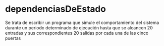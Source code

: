 # dependenciasDeEstado
Se trata de escribir un programa que simule el comportamiento del sistema durante un periodo determinado de ejecución hasta que se alcancen 20 entradas y sus correspondientes 20 salidas por cada una de las cinco puertas
